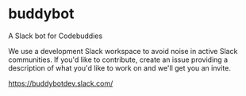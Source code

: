 # buddybot

A Slack bot for Codebuddies

We use a development Slack workspace to avoid noise in active Slack communities. If you'd like to contribute, create an issue providing a description of what you'd like to work on and we'll get you an invite.

https://buddybotdev.slack.com/


